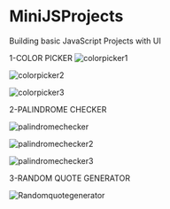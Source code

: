 # MiniJSProjects
Building basic JavaScript Projects with UI

1-COLOR PICKER
![colorpicker1](https://github.com/tugcekizildg/MiniJSProjects/assets/141547888/2f2f1bd9-f20a-4999-8770-2eaffa96dffe)


![colorpicker2](https://github.com/tugcekizildg/MiniJSProjects/assets/141547888/20aca08a-62ff-4bb9-ab23-d904a2384378)

![colorpicker3](https://github.com/tugcekizildg/MiniJSProjects/assets/141547888/17391872-548c-4375-9ead-24ef23a4147d)


2-PALINDROME CHECKER

![palindromechecker](https://github.com/tugcekizildg/MiniJSProjects/assets/141547888/cb3f4712-93e7-4237-a90f-6295139bcc9f)


![palindromechecker2](https://github.com/tugcekizildg/MiniJSProjects/assets/141547888/392dd40c-0afe-47ac-9462-53d2b0711613)

![palindromechecker3](https://github.com/tugcekizildg/MiniJSProjects/assets/141547888/b73c63d2-0f1f-49c2-8094-ed10b6c4a42b)


3-RANDOM QUOTE GENERATOR

![Randomquotegenerator](https://github.com/tugcekizildg/MiniJSProjects/assets/141547888/84828069-63f9-478a-86d2-daf42ac69d3f)

